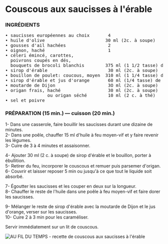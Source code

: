 # Couscous aux saucisses à l'érable  
<div class="fb">  
<div class="col1">

### INGRÉDIENTS
<pre>
• saucisses européennes au choix       4
• huile d'olive                       30 ml (2c. à soupe) 
• gousses d'ail hachées                2
• oignon, haché                        1
• céleri émincé, carottes, 
  poivrons coupés en dés, 
  bouquets de brocoli blanchis        375 ml (1 1/2 tasse) de chacun
• sirop d'érable                       30 ml (2c. à soupe)   
• bouillon de poulet: coucous, moyen  310 ml (1 1/4 tasse) de chacun
• sirop d'érable et jus d'orange       60 ml (1/4 tasse) de chacun
• moutarde de Dijon                    3O ml (2c. à soupe)     
• origan frais, haché                  30 ml (2c. à soupe)   
                ou origan séché        10 ml (2 c. à thé) 
• sel et poivre 
</pre>
</div>

<div class="col2">

### PRÉPARATION (15 min.)  — cuisson (20 min.)
1- Dans une casserole, faire bouillir les saucisses durant une dizaine de minutes.  
2- Dans une poêle, chauffer 15 ml d'huile à feu moyen-vif et y faire revenir les légumes.   
3- Cuire de 3 à 4 minutes et assaisonner. 
  
4- Ajouter 30 ml (2 c. à soupe) de sirop d'érable et le bouillon, porter à ébullition.  
5- Retirer du feu, incorporer le couscous et remuer puis parsemer d'origan.  
6- Couvrir et laisser reposer 5 min ou jusqu'à ce que tout le liquide soit absorbé.  
  
7- Égoutter les saucisses et les couper en deux sur la longueur.  
8- Chauffer le reste de l'huile dans une poêle à feu moyen-vif et faire dorer les saucisses. 
  
9- Mélanger le reste de sirop d'érable avec la moutarde de Dijon et le jus d'orange, verser sur les saucisses.  
10- Cuire 2 à 3 min pour les caraméliser. 
   
Servir immédiatement sur un lit de couscous.  
</div>
<div class="col3">

![AU FIL DU TEMPS - recette de couscous aux saucisses à l'érable](./img/couscous-aux-saucisses-érable.webp)
</div>
</div>

